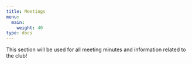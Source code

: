 ```yaml
---
title: Meetings
menu:
  main:
    weight: 40
type: docs
---
```


This section will be used for all meeting minutes and information related to the club!

